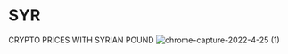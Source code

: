 # SYR
CRYPTO PRICES WITH SYRIAN POUND
![chrome-capture-2022-4-25 (1)](https://user-images.githubusercontent.com/85915502/170193134-1d698ab3-881d-41f8-a9c1-17d29d24cf30.gif)
